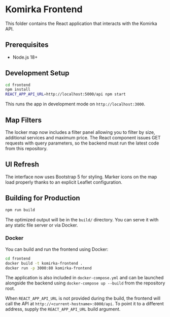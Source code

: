 # Komirka Frontend

This folder contains the React application that interacts with the Komirka API.

## Prerequisites
* Node.js 18+

## Development Setup
```bash
cd frontend
npm install
REACT_APP_API_URL=http://localhost:5000/api npm start
```
This runs the app in development mode on `http://localhost:3000`.

## Map Filters
The locker map now includes a filter panel allowing you to filter by size,
additional services and maximum price. The React component issues GET requests
with query parameters, so the backend must run the latest code from this
repository.

## UI Refresh
The interface now uses Bootstrap 5 for styling. Marker icons on the map load
properly thanks to an explicit Leaflet configuration.

## Building for Production
```bash
npm run build
```
The optimized output will be in the `build/` directory. You can serve it with any static file server or via Docker.

### Docker
You can build and run the frontend using Docker:
```bash
cd frontend
docker build -t komirka-frontend .
docker run -p 3000:80 komirka-frontend
```
The application is also included in `docker-compose.yml` and can be launched alongside the backend using `docker-compose up --build` from the repository root.

When `REACT_APP_API_URL` is not provided during the build, the frontend will
call the API at `http://<current-hostname>:8000/api`. To point it to a different
address, supply the `REACT_APP_API_URL` build argument.
